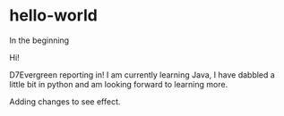 # hello-world

In the beginning

Hi!

D7Evergreen reporting in! I am currently learning Java, I have 
dabbled a little bit in python and am looking forward to learning 
more.

Adding changes to see effect.

